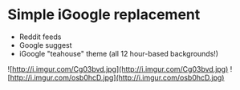 Simple iGoogle replacement
====
* Reddit feeds
* Google suggest
* iGoogle "teahouse" theme (all 12 hour-based backgrounds!)

![http://i.imgur.com/Cg03bvd.jpg](http://i.imgur.com/Cg03bvd.jpg)
![http://i.imgur.com/osb0hcD.jpg](http://i.imgur.com/osb0hcD.jpg)
